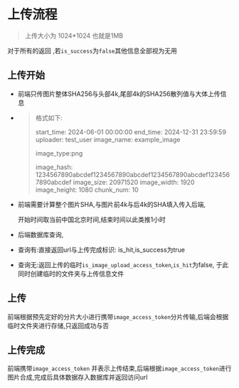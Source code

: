 # 上传流程

> 上传大小为 1024*1024 也就是1MB

对于所有的返回 ,若`is_success`为`false`其他信息全部视为无用

## 上传开始



- 前端只传图片整体SHA256与头部4k,尾部4k的SHA256散列值与大体上传信息

- >格式如下:
  >
  >start_time: 2024-06-01 00:00:00
  >end_time: 2024-12-31 23:59:59
  >uploader: test_user
  >image_name: example_image
  >
  >image_type:png
  >
  >image_hash: 1234567890abcdef1234567890abcdef1234567890abcdef1234567890abcdef
  >image_size: 20971520
  >image_width: 1920
  >image_height: 1080
  >chunk_num: 10

- 前端需要计算整个图片SHA,与图片前4k与后4k的SHA填入传入后端,

  开始时间取当前中国北京时间,结束时间以此类推1小时

- 后端数据库查询,

- 查询有:直接返回url与上传完成标识: is_hit,is_success为true

- 查询无:返回上传的临时`is_image_upload_access_token`,`is_hit`为false,   于此同时创建临时的文件夹与上传信息文件

## 上传

 前端根据预先定好的分片大小进行携带`image_access_token`分片传输,后端会根据临时文件夹进行存储,只返回成功与否

## 上传完成

前端携带`image_access_token` 并表示上传结束,后端根据`image_access_token`进行图片合成,完成后具体数据存入数据库并返回访问url